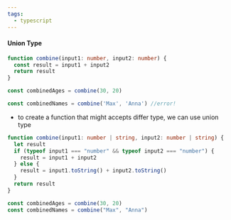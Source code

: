 ```yaml
---
tags:
  - typescript
---
```


#### Union Type

```ts
function combine(input1: number, input2: number) {
  const result = input1 + input2
  return result
}

const combinedAges = combine(30, 20)

const combinedNames = combine('Max', 'Anna') //error!
```

* to create a function that might accepts differ type, we can use union type

```ts
function combine(input1: number | string, input2: number | string) {
  let result
  if (typeof input1 === "number" && typeof input2 === "number") {
    result = input1 + input2
  } else {
    result = input1.toString() + input2.toString()
  }
  return result
}

const combinedAges = combine(30, 20)
const combinedNames = combine("Max", "Anna")
```